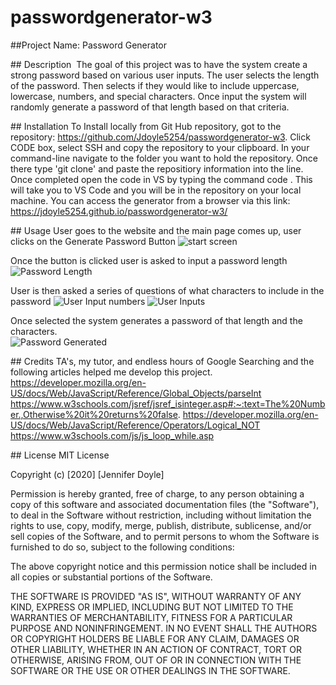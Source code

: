 # passwordgenerator-w3

##Project Name:   Password Generator

## Description 
The goal of this project was to have the system create a strong password based on various user inputs. The user selects the length of the password.   Then selects if they would like to include uppercase, lowercase, numbers, and special characters.   Once input the system will randomly generate a password of that length based on that criteria.   


## Installation 
To Install locally from Git Hub repository, got to the repository: https://github.com/Jdoyle5254/passwordgenerator-w3.   Click CODE box, select SSH and copy the repository to your clipboard. In your command-line navigate to the folder you want to hold the repository. Once there type 'git clone' and paste the repositiory information into the line. Once completed open the code in VS by typing the command code . This will take you to VS Code and you will be in the repository on your local machine.    You can access the generator from a browser via this link:  https://jdoyle5254.github.io/passwordgenerator-w3/

## Usage
User goes to the website and the main page comes up, user clicks on the Generate Password Button
![start screen](https://user-images.githubusercontent.com/69594945/96357886-c7684300-10c6-11eb-8bbb-c9e56353440f.PNG)



Once the button is clicked user is asked to input a password length
![Password Length](https://user-images.githubusercontent.com/69594945/96357817-398c5800-10c6-11eb-99a3-b3b34ce238f9.PNG)


User is then asked a series of questions of what characters to include in the password
![User Input numbers ](https://user-images.githubusercontent.com/69594945/96357899-f2eb2d80-10c6-11eb-9cfd-3316f86e528d.PNG)
![User Inputs](https://user-images.githubusercontent.com/69594945/96357900-f67eb480-10c6-11eb-8796-c2339628cccf.PNG)


Once selected the system generates a password of that length and the characters.  
![Password Generated](https://user-images.githubusercontent.com/69594945/96357810-13ff4e80-10c6-11eb-9620-1870a8efe44c.PNG)

## Credits
TA's, my tutor, and endless hours of Google Searching and the following articles helped me develop this project.   
https://developer.mozilla.org/en-US/docs/Web/JavaScript/Reference/Global_Objects/parseInt
https://www.w3schools.com/jsref/jsref_isinteger.asp#:~:text=The%20Number.,Otherwise%20it%20returns%20false.
https://developer.mozilla.org/en-US/docs/Web/JavaScript/Reference/Operators/Logical_NOT
https://www.w3schools.com/js/js_loop_while.asp


## License
MIT License

Copyright (c) [2020] [Jennifer Doyle]

Permission is hereby granted, free of charge, to any person obtaining a copy of this software and associated documentation files (the "Software"), to deal in the Software without restriction, including without limitation the rights to use, copy, modify, merge, publish, distribute, sublicense, and/or sell copies of the Software, and to permit persons to whom the Software is furnished to do so, subject to the following conditions:

The above copyright notice and this permission notice shall be included in all copies or substantial portions of the Software.

THE SOFTWARE IS PROVIDED "AS IS", WITHOUT WARRANTY OF ANY KIND, EXPRESS OR IMPLIED, INCLUDING BUT NOT LIMITED TO THE WARRANTIES OF MERCHANTABILITY, FITNESS FOR A PARTICULAR PURPOSE AND NONINFRINGEMENT. IN NO EVENT SHALL THE AUTHORS OR COPYRIGHT HOLDERS BE LIABLE FOR ANY CLAIM, DAMAGES OR OTHER LIABILITY, WHETHER IN AN ACTION OF CONTRACT, TORT OR OTHERWISE, ARISING FROM, OUT OF OR IN CONNECTION WITH THE SOFTWARE OR THE USE OR OTHER DEALINGS IN THE SOFTWARE.
 
